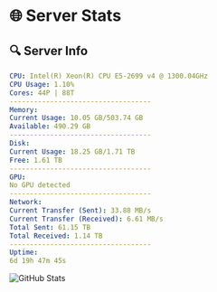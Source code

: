 # 🌐 Server Stats
## 🔍 Server Info
```yaml
CPU: Intel(R) Xeon(R) CPU E5-2699 v4 @ 1300.04GHz
CPU Usage: 1.10%
Cores: 44P | 88T
-----------------------------------
Memory:
Current Usage: 10.05 GB/503.74 GB
Available: 490.29 GB
-----------------------------------
Disk:
Current Usage: 18.25 GB/1.71 TB
Free: 1.61 TB
-----------------------------------
GPU:
No GPU detected
-----------------------------------
Network:
Current Transfer (Sent): 33.88 MB/s
Current Transfer (Received): 6.61 MB/s
Total Sent: 61.15 TB
Total Received: 1.14 TB
-----------------------------------
Uptime:
6d 19h 47m 45s
```
![GitHub Stats](https://img.shields.io/badge/Updated-2025-02-14_18:31:03-blue)